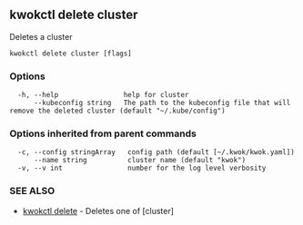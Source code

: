 ## kwokctl delete cluster

Deletes a cluster

```
kwokctl delete cluster [flags]
```

### Options

```
  -h, --help                help for cluster
      --kubeconfig string   The path to the kubeconfig file that will remove the deleted cluster (default "~/.kube/config")
```

### Options inherited from parent commands

```
  -c, --config stringArray   config path (default [~/.kwok/kwok.yaml])
      --name string          cluster name (default "kwok")
  -v, --v int                number for the log level verbosity
```

### SEE ALSO

* [kwokctl delete](kwokctl_delete.md)	 - Deletes one of [cluster]

